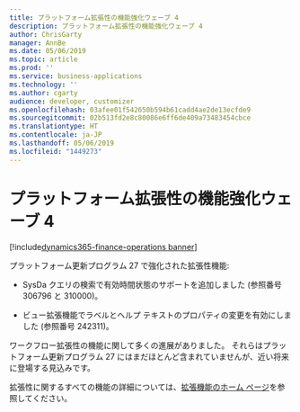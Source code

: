 ```yaml
---
title: プラットフォーム拡張性の機能強化ウェーブ 4
description: プラットフォーム拡張性の機能強化ウェーブ 4
author: ChrisGarty
manager: AnnBe
ms.date: 05/06/2019
ms.topic: article
ms.prod: ''
ms.service: business-applications
ms.technology: ''
ms.author: cgarty
audience: developer, customizer
ms.openlocfilehash: 03afee01f542650b594b61cadd4ae2de13ecfde9
ms.sourcegitcommit: 02b513fd2e8c80086e6ff6de409a73483454cbce
ms.translationtype: HT
ms.contentlocale: ja-JP
ms.lasthandoff: 05/06/2019
ms.locfileid: "1449273"
---
```

# <a name="platform-extensibility-enhancements-wave-4"></a>プラットフォーム拡張性の機能強化ウェーブ 4
[!include[dynamics365-finance-operations banner](../includes/dynamics365-finance-operations.md)]

プラットフォーム更新プログラム 27 で強化された拡張性機能:

- SysDa クエリの検索で有効時間状態のサポートを追加しました  (参照番号 306796 と 310000)。

- ビュー拡張機能でラベルとヘルプ テキストのプロパティの変更を有効にしました  (参照番号 242311)。

ワークフロー拡張性の機能に関して多くの進展がありました。 それらはプラットフォーム更新プログラム 27 にはまだほとんど含まれていませんが、近い将来に登場する見込みです。

拡張性に関するすべての機能の詳細については、[拡張機能のホーム ページ](https://docs.microsoft.com/dynamics365/unified-operations/dev-itpro/extensibility/extensibility-home-page)を参照してください。
